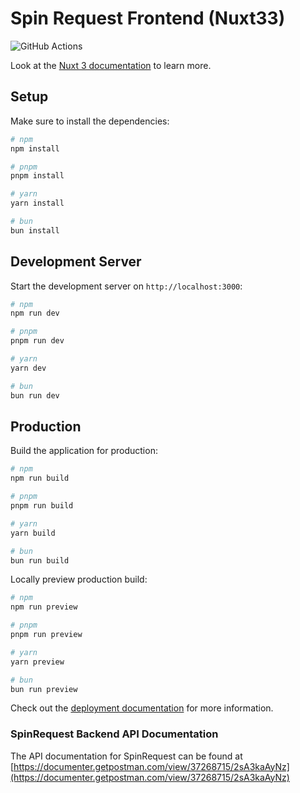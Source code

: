 # Spin Request Frontend (Nuxt33)

![GitHub Actions](https://github.com/SpinRequest/SPR-fe/actions/workflows/cpanel-deploy.yml/badge.svg)

Look at the [Nuxt 3 documentation](https://nuxt.com/docs/getting-started/introduction) to learn more.

## Setup

Make sure to install the dependencies:

```bash
# npm
npm install

# pnpm
pnpm install

# yarn
yarn install

# bun
bun install
```

## Development Server

Start the development server on `http://localhost:3000`:

```bash
# npm
npm run dev

# pnpm
pnpm run dev

# yarn
yarn dev

# bun
bun run dev
```

## Production

Build the application for production:

```bash
# npm
npm run build

# pnpm
pnpm run build

# yarn
yarn build

# bun
bun run build
```

Locally preview production build:

```bash
# npm
npm run preview

# pnpm
pnpm run preview

# yarn
yarn preview

# bun
bun run preview
```

Check out the [deployment documentation](https://nuxt.com/docs/getting-started/deployment) for more information.

### SpinRequest Backend API Documentation

The API documentation for SpinRequest can be found at [https://documenter.getpostman.com/view/37268715/2sA3kaAyNz](https://documenter.getpostman.com/view/37268715/2sA3kaAyNz)
